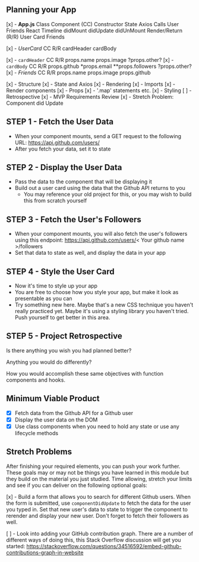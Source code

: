 ## Planning your App

[x] - **App.js**
    Class Component (CC)
        Constructor 
            State
            Axios Calls
                User
                Friends
            React Timeline
                didMount
                didUpdate
                didUnMount
        Render/Return (R/R)
            User Card
            Friends

[x] - *UserCard*
    CC
        R/R
            cardHeader
            cardBody

[x] - `cardHeader`
    CC
        R/R
            props.name
            props.image
            ?props.other?
[x] - `cardBody`
    CC
        R/R
            props.github
            *props.email
            **props.followers
            ?props.other?
[x] - *Friends*
    CC
        R/R
            props.name
            props.image
            props.github

[x] - Structure
[x] - State and Axios
[x] - Rendering 
    [x] - Imports
    [x] - Render components
    [x] - Props
    [x] - '.map' statements etc.
[x] - Styling
[ ] - Retrospective
[x] - MVP Requirements Review
[x] - Stretch Problem: Component did Update



## STEP 1 - Fetch the User Data

- When your component mounts, 
    send a GET request to the following URL: https://api.github.com/users/<your name>
- After you fetch your data, set it to state

## STEP 2 - Display the User Data

- Pass the data to the component that will be displaying it
- Build out a user card using the data that the Github API returns to you
  - You may reference your old project for this, or you may wish to build this from scratch yourself

## STEP 3 - Fetch the User's Followers

- When your component mounts, you will also fetch the user's followers using this endpoint:
  https://api.github.com/users/< Your github name >/followers
- Set that data to state as well, and display the data in your app

## STEP 4 - Style the User Card

- Now it's time to style up your app
- You are free to choose how you style your app, but make it look as presentable as you can
- Try something new here. Maybe that's a new CSS technique you haven't really practiced yet. Maybe it's using a styling library you haven't tried. Push yourself to get better in this area.

## STEP 5 - Project Retrospective

 Is there anything you wish you had planned better? 

 Anything you would do differently?
 
 How you would accomplish these same objectives with function components and hooks. 

## Minimum Viable Product

- [x] Fetch data from the Github API for a Github user
- [x] Display the user data on the DOM
- [x] Use class components when you need to hold any state or use any lifecycle methods

## Stretch Problems

After finishing your required elements, you can push your work further. These goals may or may not be things you have learned in this module but they build on the material you just studied. Time allowing, stretch your limits and see if you can deliver on the following optional goals:

[x] - Build a form that allows you to search for different Github users. When the form is submitted, use `componentDidUpdate` to fetch the data for the user you typed in. Set that new user's data to state to trigger the component to rerender and display your new user. Don't forget to fetch their followers as well.

[ ] - Look into adding your GitHub contribution graph. There are a number of different ways of doing this, this Stack Overflow discussion will get you started: https://stackoverflow.com/questions/34516592/embed-github-contributions-graph-in-website
